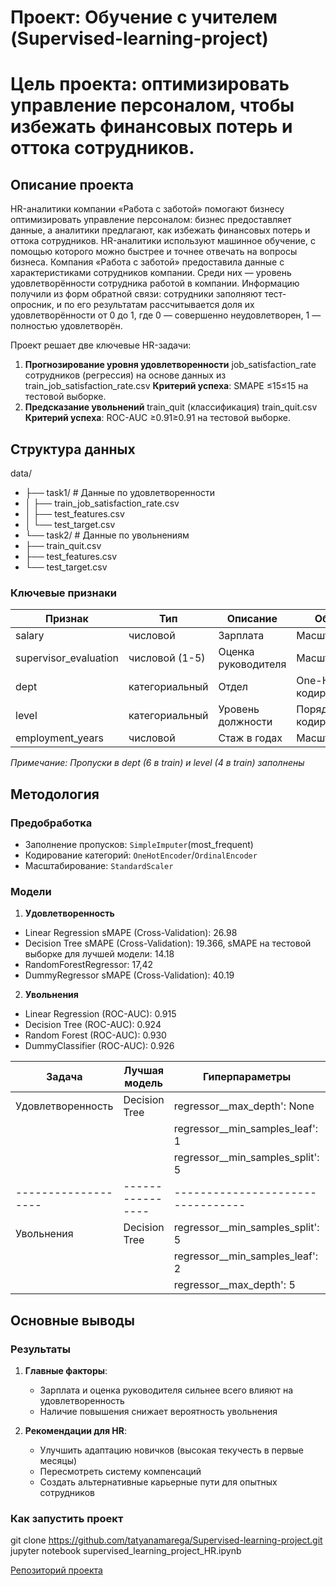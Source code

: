 # Проект: Обучение с учителем (Supervised-learning-project)

# Цель проекта: оптимизировать управление персоналом, чтобы избежать финансовых потерь и оттока сотрудников.

## Описание проекта

HR-аналитики компании «Работа с заботой» помогают бизнесу оптимизировать управление персоналом: бизнес предоставляет данные, а аналитики предлагают, как избежать финансовых потерь и оттока сотрудников. HR-аналитики используют машинное обучение, с помощью которого можно быстрее и точнее отвечать на вопросы бизнеса.
Компания «Работа с заботой» предоставила данные с характеристиками сотрудников компании. Среди них — уровень удовлетворённости сотрудника работой в компании. Информацию получили из форм обратной связи: сотрудники заполняют тест-опросник, и по его результатам рассчитывается доля их удовлетворённости от 0 до 1, где 0 — совершенно неудовлетворен, 1 — полностью удовлетворён.

Проект решает две ключевые HR-задачи:
1. **Прогнозирование уровня удовлетворенности** job_satisfaction_rate сотрудников (регрессия) на основе данных из train_job_satisfaction_rate.csv **Критерий успеха**: SMAPE ≤15≤15 на тестовой выборке.
2. **Предсказание увольнений** train_quit (классификация) train_quit.csv **Критерий успеха**: ROC-AUC ≥0.91≥0.91 на тестовой выборке.

## Структура данных
data/
- ├── task1/ # Данные по удовлетворенности
- │ ├── train_job_satisfaction_rate.csv
- │ ├── test_features.csv
- │ └── test_target.csv
- └── task2/ # Данные по увольнениям
- ├── train_quit.csv
- ├── test_features.csv
- └── test_target.csv

### Ключевые признаки
| Признак                 | Тип            | Описание            | Обработка              |
|-------------------------|----------------|---------------------|------------------------|
| salary                  | числовой       | Зарплата            | Масштабирование        |
| supervisor_evaluation   | числовой (1-5) | Оценка руководителя | Масштабирование        |
| dept                    | категориальный | Отдел               | One-Hot кодирование    |
| level                   | категориальный | Уровень должности   | Порядковое кодирование |
| employment_years        | числовой       | Стаж в годах        | Масштабирование        |

*Примечание: Пропуски в dept (6 в train) и level (4 в train) заполнены*

## Методология

### Предобработка
- Заполнение пропусков: `SimpleImputer`(most_frequent)
- Кодирование категорий: `OneHotEncoder`/`OrdinalEncoder`
- Масштабирование: `StandardScaler`

### Модели
1. **Удовлетворенность**
- Linear Regression sMAPE (Cross-Validation):  26.98
- Decision Tree sMAPE (Cross-Validation):  19.366, sMAPE на тестовой выборке для лучшей модели: 14.18
- RandomForestRegressor: 17,42
- DummyRegressor sMAPE (Cross-Validation):  40.19

2. **Увольнения**
- Linear Regression (ROC-AUC):  0.915
- Decision Tree (ROC-AUC):  0.924
- Random Forest (ROC-AUC):  0.930
- DummyClassifier (ROC-AUC):  0.926

| Задача            | Лучшая модель  | Гиперпараметры                  | Метрика | Результат |
|-------------------|----------------|---------------------------------|---------|-----------|
| Удовлетворенность | Decision Tree  | regressor__max_depth': None     | SMAPE   | 15.96%    |
|                   |                | regressor__min_samples_leaf': 1 |         |           |
|                   |                | regressor__min_samples_split': 5|         |           |
|-------------------|----------------|---------------------------------|---------|-----------|
| Увольнения        | Decision Tree  | regressor__min_samples_split': 5| ROC-AUC | 0.926     |
|                   |                | regressor__min_samples_leaf': 2 |         |           |
|                   |                | regressor__max_depth': 5        |         |           |

## Основные выводы

### Результаты
1. **Главные факторы**:
   - Зарплата и оценка руководителя сильнее всего влияют на удовлетворенность
   - Наличие повышения снижает вероятность увольнения

2. **Рекомендации для HR**:
   - Улучшить адаптацию новичков (высокая текучесть в первые месяцы)
   - Пересмотреть систему компенсаций
   - Создать альтернативные карьерные пути для опытных сотрудников

### Как запустить проект
git clone https://github.com/tatyanamarega/Supervised-learning-project.git
jupyter notebook supervised_learning_project_HR.ipynb

[Репозиторий проекта](https://github.com/tatyanamarega/Supervised-learning-project)